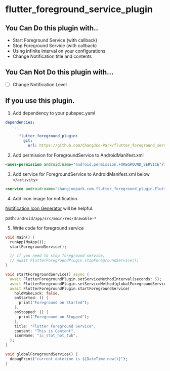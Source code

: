 # flutter_foreground_service_plugin

## You Can Do this plugin with..

- Start Foreground Service (with callback)
- Stop Foreground Service (with callback)
- Using infinite interval on your configurations
- Change Notification title and contents

## You Can Not Do this plugin with...

- [ ] Change Notification Level



## If you use this plugin.

1. Add dependency to your pubspec.yaml


```yaml
dependencies:
    ...

      flutter_foreground_plugin:
        git:
          url: https://github.com/ChangJoo-Park/flutter_foreground_service_plugin

```


2. Add permission for ForegroundService to AndroidManifest.xml

```xml
<uses-permission android:name="android.permission.FOREGROUND_SERVICE"/>
```


3. Add service for ForegroundService to AndroidManifest.xml below `</activity>`

```xml
<service android:name="changjoopark.com.flutter_foreground_plugin.FlutterForegroundService"/>
```


4. Add icon image for notification.

[Notification Icon Generator](https://romannurik.github.io/AndroidAssetStudio/icons-notification.html#source.type=clipart&source.clipart=ac_unit&source.space.trim=1&source.space.pad=0&name=ic_stat_ac_unit) will be helpful.

path: `android/app/src/main/res/drawable-*`

5. Write code for foreground service

```dart
void main() {
  runApp(MyApp());
  startForegroundService();

  // if you need to stop foreground service,
  // await FlutterForegroundPlugin.stopForegroundService();
}

void startForegroundService() async {
  await FlutterForegroundPlugin.setServiceMethodInterval(seconds: 5);
  await FlutterForegroundPlugin.setServiceMethod(globalForegroundService);
  await FlutterForegroundPlugin.startForegroundService(
    holdWakeLock: false,
    onStarted: () {
      print("Foreground on Started");
    },
    onStopped: () {
      print("Foreground on Stopped");
    },
    title: "Flutter Foreground Service",
    content: "This is Content",
    iconName: "ic_stat_hot_tub",
  );
}

void globalForegroundService() {
  debugPrint("current datetime is ${DateTime.now()}");
}
```